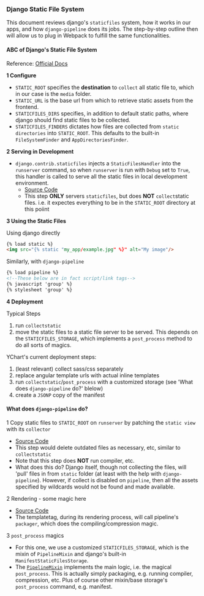 ### Django Static File System
This document reviews django's `staticfiles` system, how it works in our apps, and how `django-pipeline` does its jobs. The step-by-step outline then will allow us to plug in Webpack to fulfill the same functionalities.

#### ABC of Django's Static File System
Reference: [Official Docs](https://docs.djangoproject.com/en/2.0/ref/contrib/staticfiles/)


**1 Configure**
- `STATIC_ROOT` specifies the **destination** to `collect` all static file to, which in our case is
 the `media` folder.
- `STATIC_URL` is the base url from which to retrieve static assets from the frontend.
- `STATICFILES_DIRS` specifies, in addition to default static paths, where django should find 
static files to be collected.
- `STATICFILES_FINDERS` dictates how files are collected from `static directories` into 
`STATIC_ROOT`. This defaults to the built-in `FileSystemFinder` and `AppDirectoriesFinder`.


**2 Serving in Development**
- `django.contrib.staticfiles` injects a `StaticFilesHandler` into the `runserver` command, so 
when `runserver` is run with `Debug` set to `True`, this handler is called to serve all the 
static files in local development environment.
    - [Source Code](https://github.com/django/django/blob/master/django/contrib/staticfiles/management/commands/runserver.py)
    - This step **ONLY** servers `staticfiles`, but does **NOT** `collect`static files. i.e. it 
    expectes everything to be in the `STATIC_ROOT` directory at this poiint


**3 Using the Static Files**

Using django directly
```html
{% load static %}
<img src="{% static "my_app/example.jpg" %}" alt="My image"/>
```

Similarly, with `django-pipeline`
```html
{% load pipeline %}
<!--These below are in fact script/link tags-->
{% javascript 'group' %}
{% stylesheet 'group' %}
```


**4 Deployment**

Typical Steps
1. run `collectstatic`
2. move the static files to a static file server to be served. This depends on the 
`STATICFILES_STORAGE`, which implements a `post_process` method to do all sorts of magics.

YChart's current deployment steps:
1. (least relevant) collect sass/css separately
2. replace angular template urls with actual inline templates
3. run `collectstatic`/`post_process` with a customized storage (see 'What does 
`django-pipeline` do?' blelow)
4. create a `JSONP` copy of the manifest 


#### What does `django-pipeline` do?
1 Copy static files to `STATIC_ROOT` on `runserver` by patching the `static view` with its 
`collector`
- [Source Code](https://github.com/jazzband/django-pipeline/blob/master/pipeline/views.py)
- This step would delete outdated files as necessary, etc, similar to `collectstatic`
- Note that this step does **NOT** run compiler, etc.
- What does this do? Django itself, though not collecting the files, will 'pull' files in from `static` folder (at least with the help with `django-pipeline`). However, if collect is disabled on `pipeline`, then all the assets specified by wildcards would not be found and made available.

2 Rendering - some magic here
- [Source Code](https://github.com/jazzband/django-pipeline/blob/master/pipeline/templatetags/pipeline.py)
- The templatetag, during its rendering process, will call pipeline's `packager`, which does the
compiling/compression magic.

3 `post_process` magics
- For this one, we use a customized `STATICFILES_STORAGE`, which is the mixin of `PipelineMixin` and 
django's built-in `ManifestStaticFilesStorage`.
- The [`PipelineMixin`](https://github.com/jazzband/django-pipeline/blob/master/pipeline/storage.py) 
implements the main logic, i.e. the magical ` post_process`. This is actually simply packaging, e.g. 
running compiler, compression, etc. Plus of course other mixin/base storage's `post_process` command, 
e.g. manifest.
 